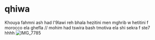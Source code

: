 # qhiwa
Khouya fahmni ash had l'9lawi reh bhala hezitini men mghrib w hetitini f morocco ela ghefla
//
mohim had tswira bash tmotiva ela shi sekra f ste7 hhhh 
![IMG_7785](https://github.com/EnissayCula/qhiwa/assets/128433107/87f76601-03a2-4717-9856-80ed8c4b035b)
